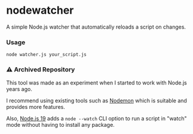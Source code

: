 # nodewatcher

A simple Node.js watcher that automatically reloads a script on changes.

### Usage
`node watcher.js your_script.js`

### ⚠️ Archived Repository
This tool was made as an experiment when I started to work with Node.js years ago.

I recommend using existing tools such as [Nodemon][nodemon-website] which is suitable and provides more features.

Also, [Node.js 19][node-19] adds a `node --watch` CLI option to run a script in "watch" mode without having to install any package.


[nodemon-website]: https://nodemon.io
[node-19]: https://nodejs.org/en/blog/announcements/v19-release-announce/
